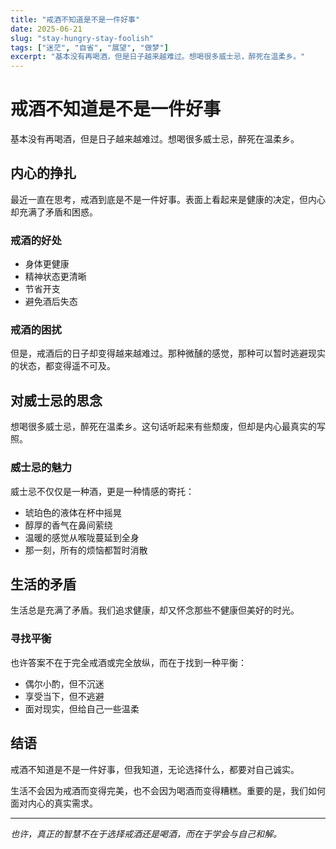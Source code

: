 ```yaml
---
title: "戒酒不知道是不是一件好事"
date: 2025-06-21
slug: "stay-hungry-stay-foolish"
tags: ["迷茫", "自省", "展望", "做梦"]
excerpt: "基本没有再喝酒，但是日子越来越难过。想喝很多威士忌，醉死在温柔乡。"
---
```


# 戒酒不知道是不是一件好事

基本没有再喝酒，但是日子越来越难过。想喝很多威士忌，醉死在温柔乡。

## 内心的挣扎

最近一直在思考，戒酒到底是不是一件好事。表面上看起来是健康的决定，但内心却充满了矛盾和困惑。

### 戒酒的好处

- 身体更健康
- 精神状态更清晰
- 节省开支
- 避免酒后失态

### 戒酒的困扰

但是，戒酒后的日子却变得越来越难过。那种微醺的感觉，那种可以暂时逃避现实的状态，都变得遥不可及。

## 对威士忌的思念

想喝很多威士忌，醉死在温柔乡。这句话听起来有些颓废，但却是内心最真实的写照。

### 威士忌的魅力

威士忌不仅仅是一种酒，更是一种情感的寄托：

- 琥珀色的液体在杯中摇晃
- 醇厚的香气在鼻间萦绕
- 温暖的感觉从喉咙蔓延到全身
- 那一刻，所有的烦恼都暂时消散

## 生活的矛盾

生活总是充满了矛盾。我们追求健康，却又怀念那些不健康但美好的时光。

### 寻找平衡

也许答案不在于完全戒酒或完全放纵，而在于找到一种平衡：

- 偶尔小酌，但不沉迷
- 享受当下，但不逃避
- 面对现实，但给自己一些温柔

## 结语

戒酒不知道是不是一件好事，但我知道，无论选择什么，都要对自己诚实。

生活不会因为戒酒而变得完美，也不会因为喝酒而变得糟糕。重要的是，我们如何面对内心的真实需求。

---

*也许，真正的智慧不在于选择戒酒还是喝酒，而在于学会与自己和解。* 